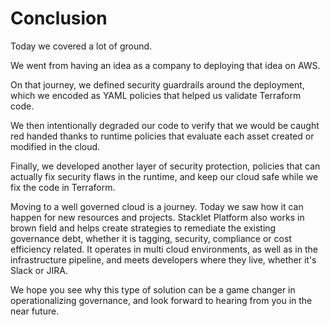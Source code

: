 # Conclusion

Today we covered a lot of ground. 

We went from having an idea as a company to deploying that idea on AWS. 

On that journey, we defined security guardrails around the deployment, which we encoded as YAML policies that helped us validate Terraform code. 

We then intentionally degraded our code to verify that we would be caught red handed thanks to runtime policies that evaluate each asset created or modified in the cloud. 

Finally, we developed another layer of security protection, policies that can actually fix security flaws in the runtime, and keep our cloud safe while we fix the code in Terraform. 

Moving to a well governed cloud is a journey. Today we saw how it can happen for new resources and projects. Stacklet Platform also works in brown field and helps create strategies to remediate the existing governance debt, whether it is tagging, security, compliance or cost efficiency related. 
It operates in multi cloud environments, as well as in the infrastructure pipeline, and meets developers where they live, whether it's Slack or JIRA. 

We hope you see why this type of solution can be a game changer in operationalizing governance, and look forward to hearing from you in the near future. 